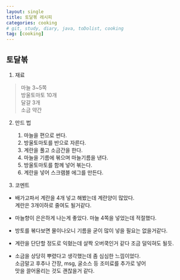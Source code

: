 ```yaml
---
layout: single
title: 토달볶 레시피
categories: cooking
# git, study, diary, java, toDolist, cooking
tag: [cooking] 
---
```


## 토달볶

1. 재료
> 마늘 3~5쪽  
> 방울토마토 10개  
> 달걀 3개  
> 소금 약간  


2. 만드 법

    1. 마늘을 편으로 썬다.
    2. 방울토마토를 반으로 자른다.
    3. 계란을 풀고 소금간을 한다.
    4. 마늘을 기름에 볶으며 마늘기름을 낸다.
    5. 방울토마토를 함께 넣어 볶는다.
    6. 계란을 넣어 스크램블 에그를 만든다.


3. 코멘트

- 배가고파서 계란을 4개 넣고 해봤는데 계란양이 많았다.  
  계란은 3개이하로 줄여도 될거같다.

- 마늘향이 은은하게 나는게 좋았다. 마늘 4쪽을 넣었는데 적절했다.

- 방토를 볶다보면 물이나오니 기름을 굳이 많이 넣을 필요는 없을거같다.

- 계란을 단단할 정도로 익혔는데 살짝 오버쿡인거 같다 조금 덜익혀도 될듯.

- 소금을 상당히 뿌렸다고 생각했는데 좀 심심한 느낌이었다.   
  소금말고 후추나 간장, msg, 굴소스 등 조미료를 추가로 넣어   
  맛을 끌어올리는 것도 괜찮을거 같다. 

